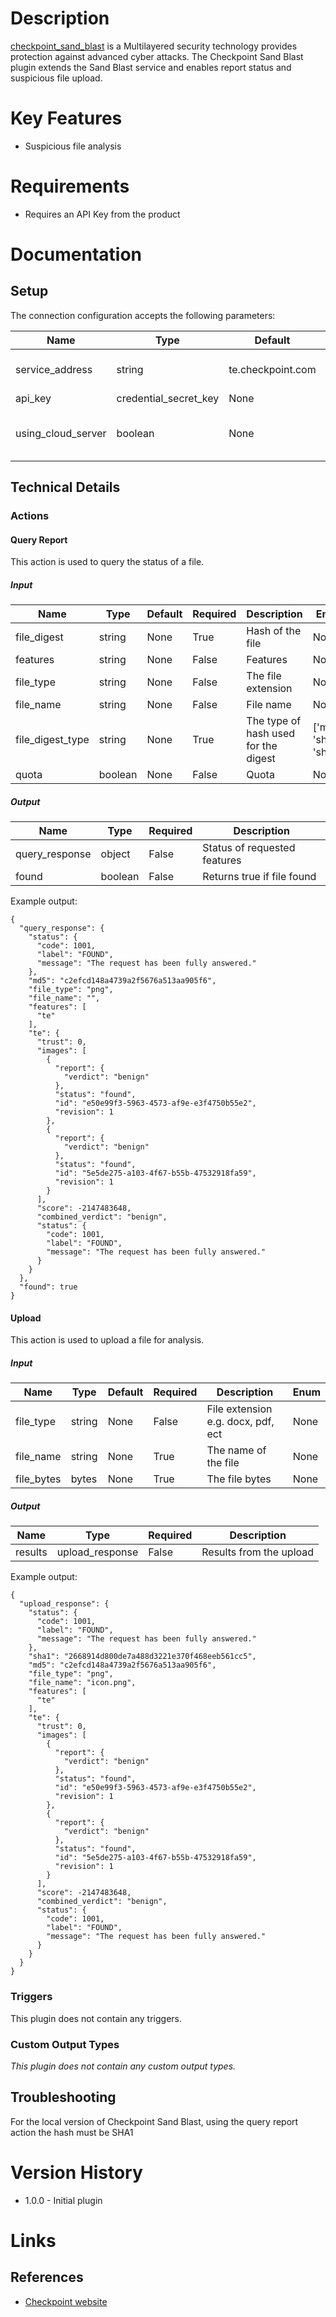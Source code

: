# Description

[checkpoint_sand_blast](https://www.checkpoint.com/solutions/zero-day-protection/) is a Multilayered security technology provides protection against advanced cyber attacks. The Checkpoint Sand Blast plugin extends the Sand Blast service and enables report status and suspicious file upload.

# Key Features

* Suspicious file analysis

# Requirements

* Requires an API Key from the product

# Documentation

## Setup

The connection configuration accepts the following parameters:

|Name|Type|Default|Required|Description|Enum|
|----|----|-------|--------|-----------|----|
|service_address|string|te.checkpoint.com|True|The Service Address|None|
|api_key|credential_secret_key|None|True|API Key|None|
|using_cloud_server|boolean|None|True|Set to true if using the cloud version|None|

## Technical Details

### Actions

#### Query Report

This action is used to query the status of a file.

##### Input

|Name|Type|Default|Required|Description|Enum|
|----|----|-------|--------|-----------|----|
|file_digest|string|None|True|Hash of the file|None|
|features|string|None|False|Features|None|
|file_type|string|None|False|The file extension|None|
|file_name|string|None|False|File name|None|
|file_digest_type|string|None|True|The type of hash used for the digest|['md5', 'sha1', 'sha2']|
|quota|boolean|None|False|Quota|None|

##### Output

|Name|Type|Required|Description|
|----|----|--------|-----------|
|query_response|object|False|Status of requested features|
|found|boolean|False|Returns true if file found|

Example output:

```
{
  "query_response": {
    "status": {
      "code": 1001,
      "label": "FOUND",
      "message": "The request has been fully answered."
    },
    "md5": "c2efcd148a4739a2f5676a513aa905f6",
    "file_type": "png",
    "file_name": "",
    "features": [
      "te"
    ],
    "te": {
      "trust": 0,
      "images": [
        {
          "report": {
            "verdict": "benign"
          },
          "status": "found",
          "id": "e50e99f3-5963-4573-af9e-e3f4750b55e2",
          "revision": 1
        },
        {
          "report": {
            "verdict": "benign"
          },
          "status": "found",
          "id": "5e5de275-a103-4f67-b55b-47532918fa59",
          "revision": 1
        }
      ],
      "score": -2147483648,
      "combined_verdict": "benign",
      "status": {
        "code": 1001,
        "label": "FOUND",
        "message": "The request has been fully answered."
      }
    }
  },
  "found": true
}
```

#### Upload

This action is used to upload a file for analysis.

##### Input

|Name|Type|Default|Required|Description|Enum|
|----|----|-------|--------|-----------|----|
|file_type|string|None|False|File extension e.g. docx, pdf, ect|None|
|file_name|string|None|True|The name of the file|None|
|file_bytes|bytes|None|True|The file bytes|None|

##### Output

|Name|Type|Required|Description|
|----|----|--------|-----------|
|results|upload_response|False|Results from the upload|

Example output:

```
{
  "upload_response": {
    "status": {
      "code": 1001,
      "label": "FOUND",
      "message": "The request has been fully answered."
    },
    "sha1": "2668914d800de7a488d3221e370f468eeb561cc5",
    "md5": "c2efcd148a4739a2f5676a513aa905f6",
    "file_type": "png",
    "file_name": "icon.png",
    "features": [
      "te"
    ],
    "te": {
      "trust": 0,
      "images": [
        {
          "report": {
            "verdict": "benign"
          },
          "status": "found",
          "id": "e50e99f3-5963-4573-af9e-e3f4750b55e2",
          "revision": 1
        },
        {
          "report": {
            "verdict": "benign"
          },
          "status": "found",
          "id": "5e5de275-a103-4f67-b55b-47532918fa59",
          "revision": 1
        }
      ],
      "score": -2147483648,
      "combined_verdict": "benign",
      "status": {
        "code": 1001,
        "label": "FOUND",
        "message": "The request has been fully answered."
      }
    }
  }
}
```

### Triggers

This plugin does not contain any triggers.

### Custom Output Types

_This plugin does not contain any custom output types._

## Troubleshooting

For the local version of Checkpoint Sand Blast, using the query report action the
hash must be SHA1

# Version History

* 1.0.0 - Initial plugin

# Links

## References

* [Checkpoint website](https://www.checkpoint.com/)

